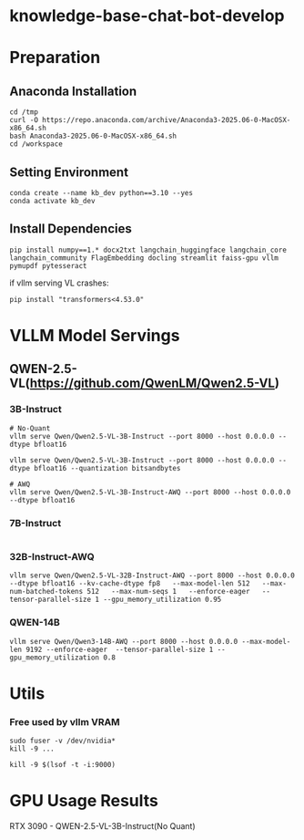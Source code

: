 # knowledge-base-chat-bot-develop

# Preparation

## Anaconda Installation
```
cd /tmp
curl -O https://repo.anaconda.com/archive/Anaconda3-2025.06-0-MacOSX-x86_64.sh
bash Anaconda3-2025.06-0-MacOSX-x86_64.sh
cd /workspace
```

## Setting Environment
```
conda create --name kb_dev python==3.10 --yes
conda activate kb_dev
```

## Install Dependencies
```
pip install numpy==1.* docx2txt langchain_huggingface langchain_core langchain_community FlagEmbedding docling streamlit faiss-gpu vllm pymupdf pytesseract
```
if vllm serving VL crashes:
```
pip install "transformers<4.53.0"
```

# VLLM Model Servings

## QWEN-2.5-VL(https://github.com/QwenLM/Qwen2.5-VL)
### 3B-Instruct
```
# No-Quant
vllm serve Qwen/Qwen2.5-VL-3B-Instruct --port 8000 --host 0.0.0.0 --dtype bfloat16

vllm serve Qwen/Qwen2.5-VL-3B-Instruct --port 8000 --host 0.0.0.0 --dtype bfloat16 --quantization bitsandbytes

# AWQ
vllm serve Qwen/Qwen2.5-VL-3B-Instruct-AWQ --port 8000 --host 0.0.0.0 --dtype bfloat16
```

### 7B-Instruct
```
```

### 32B-Instruct-AWQ
```
vllm serve Qwen/Qwen2.5-VL-32B-Instruct-AWQ --port 8000 --host 0.0.0.0 --dtype bfloat16 --kv-cache-dtype fp8   --max-model-len 512   --max-num-batched-tokens 512   --max-num-seqs 1   --enforce-eager   --tensor-parallel-size 1 --gpu_memory_utilization 0.95
```

### QWEN-14B
```
vllm serve Qwen/Qwen3-14B-AWQ --port 8000 --host 0.0.0.0 --max-model-len 9192 --enforce-eager  --tensor-parallel-size 1 --gpu_memory_utilization 0.8
```

# Utils

### Free used by vllm VRAM
```
sudo fuser -v /dev/nvidia*
kill -9 ...
```

```
kill -9 $(lsof -t -i:9000)
```

# GPU Usage Results

RTX 3090 - QWEN-2.5-VL-3B-Instruct(No Quant)
